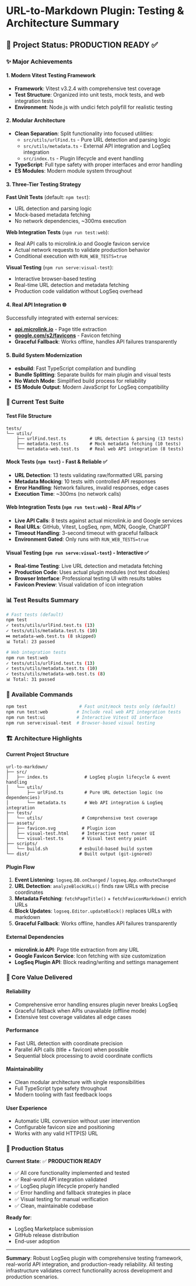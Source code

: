 # URL-to-Markdown Plugin: Testing & Architecture Summary

## 🎯 Project Status: **PRODUCTION READY** ✅

### ✨ Major Achievements

#### 1. **Modern Vitest Testing Framework**
- **Framework**: Vitest v3.2.4 with comprehensive test coverage
- **Test Structure**: Organized into unit tests, mock tests, and web integration tests
- **Environment**: Node.js with undici fetch polyfill for realistic testing

#### 2. **Modular Architecture**
- **Clean Separation**: Split functionality into focused utilities:
  - `src/utils/urlFind.ts` - Pure URL detection and parsing logic
  - `src/utils/metadata.ts` - External API integration and LogSeq integration
  - `src/index.ts` - Plugin lifecycle and event handling
- **TypeScript**: Full type safety with proper interfaces and error handling
- **ES Modules**: Modern module system throughout

#### 3. **Three-Tier Testing Strategy**

**Fast Unit Tests** (default: `npm test`):
- URL detection and parsing logic
- Mock-based metadata fetching
- No network dependencies, ~300ms execution

**Web Integration Tests** (`npm run test:web`):
- Real API calls to microlink.io and Google favicon service
- Actual network requests to validate production behavior
- Conditional execution with `RUN_WEB_TESTS=true`

**Visual Testing** (`npm run serve:visual-test`):
- Interactive browser-based testing
- Real-time URL detection and metadata fetching
- Production code validation without LogSeq overhead

#### 4. **Real API Integration** 🌐

Successfully integrated with external services:
- **[api.microlink.io](https://api.microlink.io)** - Page title extraction
- **[google.com/s2/favicons](https://www.google.com/s2/favicons)** - Favicon fetching
- **Graceful Fallback**: Works offline, handles API failures transparently

#### 5. **Build System Modernization**
- **esbuild**: Fast TypeScript compilation and bundling
- **Bundle Splitting**: Separate builds for main plugin and visual tests
- **No Watch Mode**: Simplified build process for reliability
- **ES Module Output**: Modern JavaScript for LogSeq compatibility

### 🧪 Current Test Suite

#### Test File Structure
```
tests/
└── utils/
    ├── urlFind.test.ts         # URL detection & parsing (13 tests)
    ├── metadata.test.ts        # Mock metadata fetching (10 tests) 
    └── metadata-web.test.ts    # Real web API integration (8 tests)
```

#### Mock Tests (`npm test`) - Fast & Reliable ✅
- **URL Detection**: 13 tests validating raw/formatted URL parsing
- **Metadata Mocking**: 10 tests with controlled API responses
- **Error Handling**: Network failures, invalid responses, edge cases
- **Execution Time**: ~300ms (no network calls)

#### Web Integration Tests (`npm run test:web`) - Real APIs ✅
- **Live API Calls**: 8 tests against actual microlink.io and Google services
- **Real URLs**: GitHub, Vitest, LogSeq, npm, MDN, Google, ChatGPT
- **Timeout Handling**: 3-second timeout with graceful fallback
- **Environment Gated**: Only runs with `RUN_WEB_TESTS=true`

#### Visual Testing (`npm run serve:visual-test`) - Interactive ✅
- **Real-time Testing**: Live URL detection and metadata fetching
- **Production Code**: Uses actual plugin modules (not test doubles)
- **Browser Interface**: Professional testing UI with results tables
- **Favicon Preview**: Visual validation of icon integration

### 📊 Test Results Summary

```bash
# Fast tests (default)
npm test
✓ tests/utils/urlFind.test.ts (13)
✓ tests/utils/metadata.test.ts (10) 
⏭️ metadata-web.test.ts (8 skipped)
📊 Total: 23 passed

# Web integration tests
npm run test:web  
✓ tests/utils/urlFind.test.ts (13)
✓ tests/utils/metadata.test.ts (10)
✓ tests/utils/metadata-web.test.ts (8)
📊 Total: 31 passed
```

### 🚀 Available Commands

```bash
npm test                    # Fast unit/mock tests only (default)
npm run test:web           # Include real web API integration tests
npm run test:ui            # Interactive Vitest UI interface
npm run serve:visual-test  # Browser-based visual testing
```

### 🏗️ Architecture Highlights

#### **Current Project Structure**
```
url-to-markdown/
├── src/
│   ├── index.ts              # LogSeq plugin lifecycle & event handling
│   └── utils/
│       ├── urlFind.ts        # Pure URL detection logic (no dependencies)
│       └── metadata.ts       # Web API integration & LogSeq integration
├── tests/
│   └── utils/               # Comprehensive test coverage
├── assets/
│   ├── favicon.svg          # Plugin icon
│   ├── visual-test.html     # Interactive test runner UI
│   └── visual-test.ts       # Visual test entry point
├── scripts/
│   └── build.sh            # esbuild-based build system
└── dist/                   # Built output (git-ignored)
```

#### **Plugin Flow**
1. **Event Listening**: `logseq.DB.onChanged` / `logseq.App.onRouteChanged`
2. **URL Detection**: `analyzeBlockURLs()` finds raw URLs with precise coordinates
3. **Metadata Fetching**: `fetchPageTitle()` + `fetchFaviconMarkdown()` enrich URLs
4. **Block Updates**: `logseq.Editor.updateBlock()` replaces URLs with markdown
5. **Graceful Fallback**: Works offline, handles API failures transparently

#### **External Dependencies**
- **microlink.io API**: Page title extraction from any URL
- **Google Favicon Service**: Icon fetching with size customization
- **LogSeq Plugin API**: Block reading/writing and settings management

### 🎯 Core Value Delivered

#### **Reliability**
- Comprehensive error handling ensures plugin never breaks LogSeq
- Graceful fallback when APIs unavailable (offline mode)
- Extensive test coverage validates all edge cases

#### **Performance** 
- Fast URL detection with coordinate precision
- Parallel API calls (title + favicon) when possible
- Sequential block processing to avoid coordinate conflicts

#### **Maintainability**
- Clean modular architecture with single responsibilities
- Full TypeScript type safety throughout
- Modern tooling with fast feedback loops

#### **User Experience**
- Automatic URL conversion without user intervention
- Configurable favicon size and positioning
- Works with any valid HTTP(S) URL

### 🔮 Production Status

**Current State**: ✅ **PRODUCTION READY**

- ✅ All core functionality implemented and tested
- ✅ Real-world API integration validated
- ✅ LogSeq plugin lifecycle properly handled
- ✅ Error handling and fallback strategies in place
- ✅ Visual testing for manual verification
- ✅ Clean, maintainable codebase

**Ready for**:
- LogSeq Marketplace submission
- GitHub release distribution
- End-user adoption

---

**Summary**: Robust LogSeq plugin with comprehensive testing framework, real-world API integration, and production-ready reliability. All testing infrastructure validates correct functionality across development and production scenarios.
